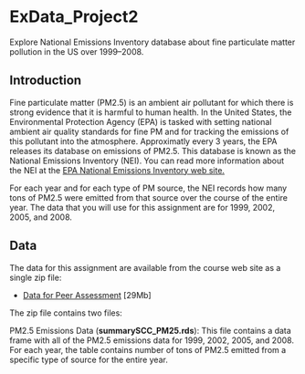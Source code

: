 # ExData_Project2
Explore National Emissions Inventory database about fine particulate matter pollution in the US over 1999–2008.

## Introduction

Fine particulate matter (PM2.5) is an ambient air pollutant for which there is strong evidence that it is harmful 
to human health. In the United States, the Environmental Protection Agency (EPA) is tasked with setting national 
ambient air quality standards for fine PM and for tracking the emissions of this pollutant into the atmosphere. 
Approximatly every 3 years, the EPA releases its database on emissions of PM2.5. 
This database is known as the National Emissions Inventory (NEI). 
You can read more information about the NEI at the <a href="http://www.epa.gov/ttn/chief/eiinformation.html">EPA National Emissions Inventory web site.</a>

For each year and for each type of PM source, the NEI records how many tons of PM2.5 were emitted from that source 
over the course of the entire year. The data that you will use for this assignment are for 1999, 2002, 2005, and 2008.

## Data

The data for this assignment are available from the course web site as a single zip file:

* <a href="https://d396qusza40orc.cloudfront.net/exdata%2Fdata%2FNEI_data.zip">Data for Peer Assessment</a> [29Mb]

The zip file contains two files:

PM2.5 Emissions Data (<b>summarySCC_PM25.rds</b>): This file contains a data frame with all of the PM2.5 emissions data 
for 1999, 2002, 2005, and 2008. For each year, the table contains number of tons of PM2.5 emitted from a specific type of source for the entire year.
